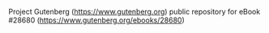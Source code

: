 Project Gutenberg (https://www.gutenberg.org) public repository for eBook #28680 (https://www.gutenberg.org/ebooks/28680)
